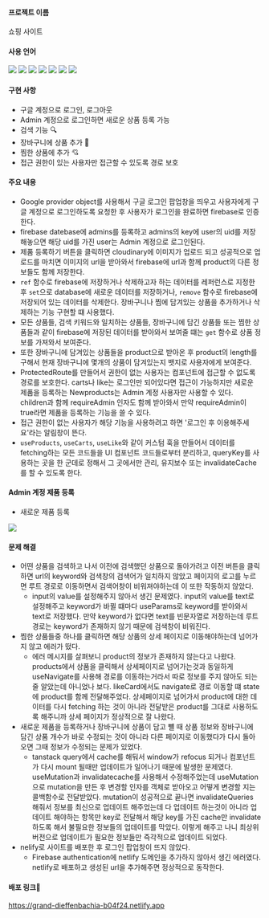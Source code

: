#### 프로젝트 이름
쇼핑 사이트

#### 사용 언어
<img src="https://img.shields.io/badge/javascript-F7DF1E?style=for-the-badge&logo=javascript&logoColor=black"> <img src="https://img.shields.io/badge/react-61DAFB?style=for-the-badge&logo=react&logoColor=black"> <img src="https://img.shields.io/badge/React Router-CA4245?style=for-the-badge&logo=javascript&logoColor=black"> <img src="https://img.shields.io/badge/React Query-FF4154?style=for-the-badge&logo=javascript&logoColor=black"> <img src="https://img.shields.io/badge/Tailwind CSS-06B6D4?style=for-the-badge&logo=javascript&logoColor=black"> <img src="https://img.shields.io/badge/CSS3-1572B6?style=for-the-badge&logo=javascript&logoColor=black"> <img src="https://img.shields.io/badge/Netlify-00C7B7?style=for-the-badge&logo=javascript&logoColor=black">

#### 구현 사항
* 구글 계정으로 로그인, 로그아웃
* Admin 계정으로 로그인하면 새로운 상품 등록 가능
* 검색 기능 🔍
* 장바구니에 상품 추가 🛒
* 찜한 상품에 추가 💘
* 접근 권한이 있는 사용자만 접근할 수 있도록 경로 보호

 
#### 주요 내용
* Google provider object를 사용해서 구글 로그인 팝업창을 띄우고 사용자에게 구글 계정으로 로그인하도록 요청한 후 사용자가 로그인을 완료하면 firebase로 인증한다.
* firebase datebase에 admins를 등록하고 admins의 key에 user의 uid를 저장해놓으면 해당 uid를 가진 user는 Admin 계정으로 로그인된다.
* 제품 등록하기 버튼을 클릭하면 cloudinary에 이미지가 업로드 되고 성공적으로 업로드를 마치면 이미지의 url을 받아와서 firebase에 url과 함께 product의 다른 정보들도 함께 저장한다.
* `ref` 함수로 firebase에 저장하거나 삭제하고자 하는 데이터를 레퍼런스로 지정한 후 `set`으로 database에 새로운 데이터를 저장하거나, `remove` 함수로 firebase에 저장되어 있는 데이터를 삭제한다. 장바구니나 찜에 담겨있는 상품을 추가하거나 삭제하는 기능 구현할 떄 사용했다.
* 모든 상품들, 검색 키워드와 일치하는 상품들, 장바구니에 담긴 상품들 또는 찜한 상품들과 같이 firebase에 저장된 데이터를 받아와서 보여줄 떄는 `get` 함수로 상품 정보를 가져와서 보여준다.
* 또한 장바구니에 담겨있는 상품들을 product으로 받아온 후 product의 length를 구해서 현재 장바구니에 몇개의 상품이 담겨있는지 뱃지로 사용자에게 보여준다.
* ProtectedRoute를 만들어서 권한이 없는 사용자는 컴포넌트에 접근할 수 없도록 경로를 보호한다. carts나 like는 로그인만 되어있다면 접근이 가능하지만 새로운 제품을 등록하는 Newproducts는 Admin 계정 사용자만 사용할 수 있다. children과 함께 requireAdmin 인자도 함께 받아와서 만약 requireAdmin이 true라면 제품을 등록하는 기능을 쓸 수 있다.
* 접근 권한이 없는 사용자가 해당 기능을 사용하려고 하면 '로그인 후 이용해주세요'라는 알림창이 뜬다.
* `useProducts`, `useCarts`, `useLike`와 같이 커스텀 훅을 만들어서 데이터를 fetching하는 모든 코드들을 UI 컴포넌트 코드들로부터 분리하고, queryKey를 사용하는 곳을 한 군데로 정해서 그 곳에서만 관리, 유지보수 또는 invalidateCache를 할 수 있도록 한다.

#### Admin 계정 제품 등록
* 새로운 제품 등록
<img src="https://github.com/Inna-decsgr/Shopping-page/assets/145058119/909cd7d8-25ca-486d-9799-6bca39aef31d">

#### 문제 해결
* 어떤 상품을 검색하고 나서 이전에 검색했던 상품으로 돌아가려고 이전 버튼을 클릭하면 url의 keyword와 검색창의 검색어가 일치하지 않았고 페이지의 로고를 누르면 루트 경로로 이동하면서 검색어창이 비워져야하는데 이 또한 작동하지 않았다.
  * input의 value를 설정해주지 않아서 생긴 문제였다. input의 value를 text로 설정해주고 keyword가 바뀔 떄마다 useParams로 keyword를 받아와서 text로 저장했다. 만약 keyword가 없다면 text를 빈문자열로 저장하는데 루트 경로는 keyword가 존재하지 않기 때문에 검색창이 비워진다.
* 찜한 상품들중 하나를 클릭하면 해당 상품의 상세 페이지로 이동해야하는데 넘어가지 않고 에러가 떴다.
  * 에러 메시지를 살펴보니 product의 정보가 존재하지 않는다고 나왔다. products에서 상품을 클릭해서 상세페이지로 넘어가는것과 동일하게 useNavigate를 사용해 경로를 이동하는거라서 따로 정보를 주지 않아도 되는 줄 알았는데 아니었나 보다. likeCard에서도 navigate로 경로 이동할 떄 state에 product를 함께 전달해주었다. 상세페이지로 넘어가서 product에 대한 데이터를 다시 fetching 하는 것이 아니라 전달받은 product를 그대로 사용하도록 해주니까 상세 페이지가 정상적으로 잘 나왔다.
* 새로운 제품을 등록하거나 장바구니에 상품이 담고 뺼 때 상품 정보와 장바구니에 담긴 상품 개수가 바로 수정되는 것이 아니라 다른 페이지로 이동했다가 다시 돌아오면 그때 정보가 수정되는 문제가 있었다.
  * tanstack query에서 cache를 해둬서 window가 refocus 되거나 컴포넌트가 다시 mount 될때만 업데이트가 일어나기 때문에 발생한 문제였다. useMutation과 invalidatecache를 사용해서 수정해주었는데 useMutation으로 mutation을 만든 후 변경할 인자를 객체로 받아오고 어떻게 변경할 지는 콜백함수로 전달받았다. mutation이 성공적으로 끝나면 invalidateQueries 해줘서 정보를 최신으로 업데이트 해주었는데 다 업데이트 하는것이 아니라 업데이트 해야하는 항목만 key로 전달해서 해당 key를 가진 cache만 invalidate 하도록 해서 불필요한 정보들의 업데이트를 막았다. 이렇게 해주고 나니 최상위버전으로 업데이트가 필요한 정보들만 즉각적으로 업데이트 되었다.
* nelify로 사이트를 배포한 후 로그인 팝업창이 뜨지 않았다.
  * Firebase authentication에 netlify 도메인을 추가하지 않아서 생긴 에러였다. netlify로 배포하고 생성된 url을 추가해주면 정상적으로 동작한다.

 
#### 배포 링크📌
https://grand-dieffenbachia-b04f24.netlify.app
